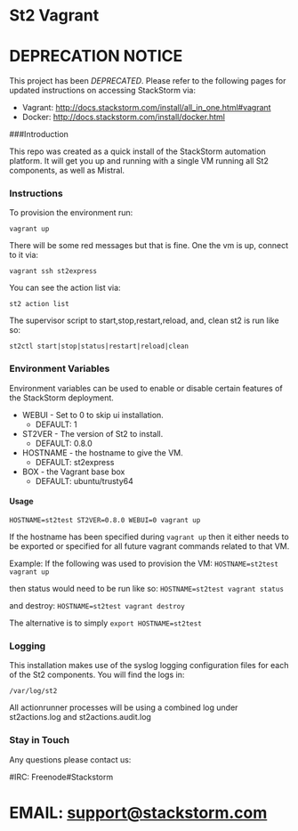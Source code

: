 St2 Vagrant
===========

# DEPRECATION NOTICE

This project has been *DEPRECATED*. Please refer to the following pages for updated instructions on accessing StackStorm via:

* Vagrant: http://docs.stackstorm.com/install/all_in_one.html#vagrant 
* Docker: http://docs.stackstorm.com/install/docker.html


###Introduction

This repo was created as a quick install of the StackStorm automation platform.  It will get you up and running with a single VM running all St2 components, as well as Mistral.

### Instructions
To provision the environment run:

    vagrant up

There will be some red messages but that is fine.  One the vm is up, connect to it via:

    vagrant ssh st2express

You can see the action list via:

    st2 action list

The supervisor script to start,stop,restart,reload, and, clean st2 is run like so:

    st2ctl start|stop|status|restart|reload|clean

### Environment Variables
Environment variables can be used to enable or disable certain features of the StackStorm deployment.

* WEBUI - Set to 0 to skip ui installation.  
    * DEFAULT: 1
* ST2VER - The version of St2 to install.
    * DEFAULT: 0.8.0
* HOSTNAME - the hostname to give the VM. 
    * DEFAULT: st2express
* BOX - the Vagrant base box
    * DEFAULT: ubuntu/trusty64

#### Usage

`HOSTNAME=st2test ST2VER=0.8.0 WEBUI=0 vagrant up`

If the hostname has been specified during `vagrant up` then it either needs to be exported or specified for all future vagrant commands related to that VM.

Example:
If the following was used to provision the VM:
`HOSTNAME=st2test vagrant up`

then status would need to be run like so:
`HOSTNAME=st2test vagrant status`

and destroy:
`HOSTNAME=st2test vagrant destroy`

The alternative is to simply `export HOSTNAME=st2test`

### Logging
This installation makes use of the syslog logging configuration files for each of the St2 components.  You will find the logs in:

    /var/log/st2

All actionrunner processes will be using a combined log under st2actions.log and st2actions.audit.log

### Stay in Touch
Any questions please contact us:

#IRC: Freenode#Stackstorm
# EMAIL: support@stackstorm.com
